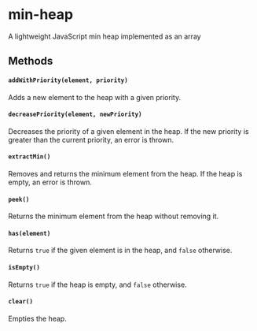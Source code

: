 # min-heap
A lightweight JavaScript min heap implemented as an array

## Methods

#### `addWithPriority(element, priority)`
Adds a new element to the heap with a given priority.

#### `decreasePriority(element, newPriority)`
Decreases the priority of a given element in the heap. If the new priority is greater than the current priority, an error is thrown.

#### `extractMin()`
Removes and returns the minimum element from the heap. If the heap is empty, an error is thrown.

#### `peek()`
Returns the minimum element from the heap without removing it.

#### `has(element)`
Returns `true` if the given element is in the heap, and `false` otherwise.

#### `isEmpty()`
Returns `true` if the heap is empty, and `false` otherwise.

#### `clear()`
Empties the heap.
